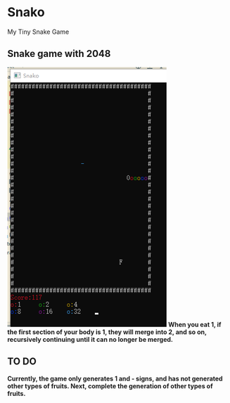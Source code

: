 # Snako

My Tiny Snake Game

## Snake game with 2048

![image](./img.png)
**When you eat 1, if the first section of your body is 1, they will merge into 2, and so on, recursively continuing until it can no longer be merged.**

## TO DO

**Currently, the game only generates 1 and - signs, and has not generated other types of fruits. Next, complete the generation of other types of fruits.**

